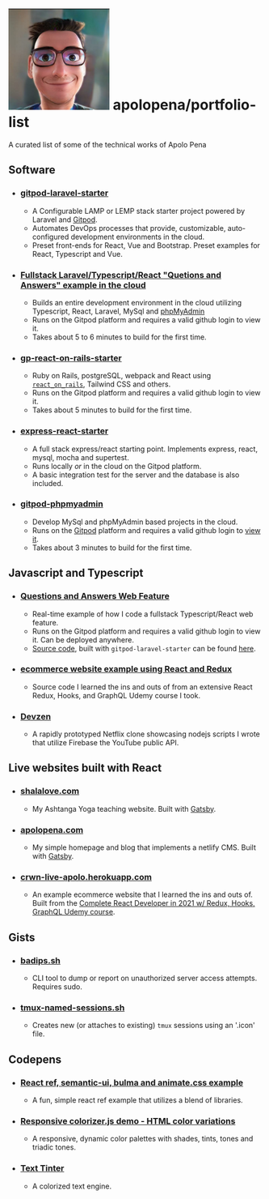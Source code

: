 # <img src="img/cartoon-apolo-av.jpg" alt="Apolo Pena" width="200"/> apolopena/portfolio-list

A curated list of some of the technical works of Apolo Pena

## Software
- ### [gitpod-laravel-starter](https://github.com/apolopena/gitpod-laravel-starter)
  - A Configurable LAMP or LEMP stack starter project powered by Laravel and [Gitpod](https://www.gitpod.io/).
  - Automates DevOps processes that provide, customizable, auto-configured development environments in the cloud.
  - Preset front-ends for React, Vue and Bootstrap. Preset examples for React, Typescript and Vue.
- ### [Fullstack Laravel/Typescript/React "Quetions and Answers" example in the cloud](https://gitpod.io/#EXAMPLE=3/https://github.com/apolopena/gitpod-laravel-starter)
  - Builds an entire development environment in the cloud utilizing Typescript, React, Laravel, MySql and [phpMyAdmin](https://www.phpmyadmin.net/)
  - Runs on the Gitpod platform and requires a valid github login to view it.
  - Takes about 5 to 6 minutes to build for the first time.
- ### [gp-react-on-rails-starter](https://github.com/apolopena/gp-react-on-rails-starter)
  - Ruby on Rails, postgreSQL, webpack and React using [`react_on_rails`](https://github.com/shakacode/react_on_rails), Tailwind CSS and others.
  - Runs on the Gitpod platform and requires a valid github login to view it.
  - Takes about 5 minutes to build for the first time.
- ### [express-react-starter](https://github.com/apolopena/express-react-starter)
  - A full stack express/react starting point. Implements express, react, mysql, mocha and supertest.
  - Runs locally *or* in the cloud on the Gitpod platform.
  - A basic integration test for the server and the database is also included.
- ### [gitpod-phpmyadmin](https://github.com/apolopena/gitpod-phpmyadmin)
  - Develop MySql and phpMyAdmin based projects in the cloud.
  - Runs on the [Gitpod](https://www.gitpod.io/) platform and requires a valid github login to [view it](https://gitpod.io/#/https://github.com/apolopena/gitpod-phpmyadmin).
  - Takes about 3 minutes to build for the first time.

## Javascript and Typescript
- ### [Questions and Answers Web Feature](https://gitpod.io/#/https://github.com/apolopena/qna-typescript)
  - Real-time example of how I code a fullstack Typescript/React web feature.
  - Runs on the Gitpod platform and requires a valid github login to view it. Can be deployed anywhere.
  - [Source code](https://github.com/apolopena/qna-typescript-demo-skeleton/tree/main/resources/js), built with `gitpod-laravel-starter` can be found [here](https://github.com/apolopena/qna-typescript-demo-skeleton/tree/main/resources/js).
- ### [ecommerce website example using React and Redux](https://github.com/apolopena/crwn-clothing/)
  - Source code I learned the ins and outs of from an extensive React Redux, Hooks, and GraphQL Udemy course I took.
- ### [Devzen](https://github.com/apolopena/devzen/tree/main/scripts/node)
  - A rapidly prototyped Netflix clone showcasing nodejs scripts I wrote that utilize Firebase the YouTube public API.

## Live websites built with React
 - ### [shalalove.com](https://shalalove.com/)
   - My Ashtanga Yoga teaching website. Built with [Gatsby](https://www.gatsbyjs.com/).
 - ### [apolopena.com](https://www.apolopena.com/)
   - My simple homepage and blog that implements a netlify CMS. Built with [Gatsby](https://www.gatsbyjs.com).
 - ### [crwn-live-apolo.herokuapp.com](https://crwn-live-apolo.herokuapp.com/)
   - An example ecommerce website that I learned the ins and outs of. Built from the [Complete React Developer in 2021 w/ Redux, Hooks, GraphQL Udemy course](https://www.udemy.com/course/complete-react-developer-zero-to-mastery/).

## Gists
  - ### [badips.sh](https://gist.github.com/apolopena/4d87616e1d88191faee2ffa20f199e2a)
    - CLI tool to dump or report on unauthorized server access attempts. Requires sudo.
  - ### [tmux-named-sessions.sh](https://gist.github.com/apolopena/69ea26552e53cddb9ff501ae503aa350)
    - Creates new (or attaches to existing) `tmux` sessions using an '.icon' file.
## Codepens
 - ### [React ref, semantic-ui, bulma and animate.css example](https://codepen.io/ApoloPena/pen/rNxREBj)
   - A fun, simple react ref example that utilizes a blend of libraries.
 - ### [Responsive colorizer.js demo - HTML color variations](https://codepen.io/ApoloPena/pen/BajMKNv)
   - A responsive, dynamic color palettes with shades, tints, tones and triadic tones.
 - ### [Text Tinter](https://codepen.io/ApoloPena/pen/xxZzpaM)
   - A colorized text engine.
